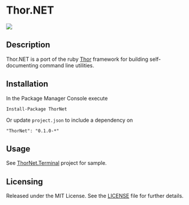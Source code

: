 # Thor.NET

<img src="https://travis-ci.org/joncloud/thor_net.svg" />

## Description
Thor.NET is a port of the ruby [Thor][] framework for building self-documenting command line utilities.

[thor]: http://whatisthor.com/

## Installation
In the Package Manager Console execute

    Install-Package ThorNet

Or update `project.json` to include a dependency on

    "ThorNet": "0.1.0-*"

## Usage
See [ThorNet.Terminal][] project for sample.

[ThorNet.Terminal]: src/ThorNet.Terminal/Program.cs

## Licensing
Released under the MIT License.  See the [LICENSE][] file for further details.

[license]: LICENSE.md
